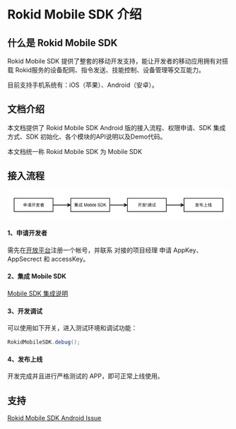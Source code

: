 # Rokid Mobile SDK 介绍

## 什么是 Rokid Mobile SDK

Rokid Mobile SDK 提供了整套的移动开发支持，能让开发者的移动应用拥有对搭载 Rokid服务的设备配网、指令发送、技能控制、设备管理等交互能力。 

目前支持手机系统有：iOS（苹果）、Android（安卓）。

## 文档介绍

本文档提供了 Rokid Mobile SDK Android 版的接入流程、权限申请、SDK 集成方式、SDK 初始化、各个模块的API说明以及Demo代码。

本文档统一称 Rokid Mobile SDK 为 Mobile SDK

## 接入流程

![mobileSdkFlo](res/media/mobileSdkFlow.png)

#### 1、申请开发者

需先在[开放平台](https://developer.rokid.com)注册一个帐号，并联系 对接的项目经理 申请 AppKey、AppSecrect 和 accessKey。

#### 2、集成 Mobile SDK

[Mobile SDK 集成说明](/resource/10_use_sdk.html)

#### 3、开发调试

可以使用如下开关，进入测试环境和调试功能：

```Java
RokidMobileSDK.debug();
```

#### 4、发布上线

开发完成并且进行严格测试的 APP，即可正常上线使用。

## 支持

[Rokid Mobile SDK Android Issue](https://github.com/Rokid/RokidMobileSDKAndroidDemo/issues)


